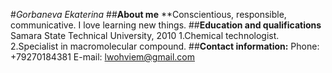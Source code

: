 #*Gorbaneva Ekaterina*
##**About me**
**Conscientious, responsible, communicative. I love learning new things.
##**Education and qualifications**
Samara State Technical University, 2010
1.Chemical technologist.
2.Specialist in macromolecular compound.
##**Contact information:**
Phone: +79270184381
E-mail: lwohviem@gmail.com